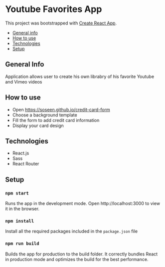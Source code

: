 # Youtube Favorites App

This project was bootstrapped with [Create React App](https://github.com/facebook/create-react-app).

* [General info](#general-info)
* [How to use](#how-to-use)
* [Technologies](#technologies)
* [Setup](#setup)


## General Info

Application allows user to create his own librabry of his favorite Youtube and Vimeo videos

## How to use

- Open https://soseen.github.io/credit-card-form
- Choose a background template
- Fill the form to add credit card information
- Display your card design

## Technologies

- React.js
- Sass
- React Router

## Setup

### `npm start`

Runs the app in the development mode.
Open http://localhost:3000 to view it in the browser.

### `npm install`

Install all the required packages included in the `package.json` file

### `npm run build`

Builds the app for production to the build folder.
It correctly bundles React in production mode and optimizes the build for the best performance.
